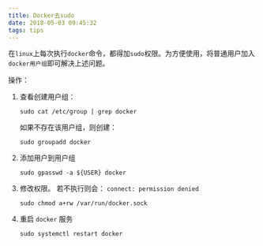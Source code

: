 ```yaml
---
title: Docker去sudo
date: 2018-05-03 09:45:32
tags: tips
---
```


在`linux`上每次执行`docker`命令，都得加`sudo`权限。为方便使用，将普通用户加入`docker用户组`即可解决上述问题。

操作：

1. 查看创建用户组：

    ```
    sudo cat /etc/group | grep docker
    ```

    如果不存在该用户组，则创建：

    ```
    sudo groupadd docker
    ```

2. 添加用户到用户组

    ```
    sudo gpasswd -a ${USER} docker
    ```

3. 修改权限。 若不执行则会： `connect: permission denied`

    ```
    sudo chmod a+rw /var/run/docker.sock
    ```

4. 重启 `docker` 服务

    ```
    sudo systemctl restart docker
    ```
